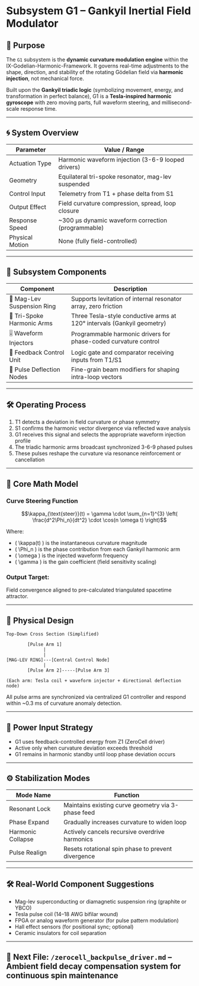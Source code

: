 # Subsystem G1 – Gankyil Inertial Field Modulator

## 🧠 Purpose

The `G1` subsystem is the **dynamic curvature modulation engine** within the IX-Godelian-Harmonic-Framework. It governs real-time adjustments to the shape, direction, and stability of the rotating Gödelian field via **harmonic injection**, not mechanical force.

Built upon the **Gankyil triadic logic** (symbolizing movement, energy, and transformation in perfect balance), G1 is a **Tesla-inspired harmonic gyroscope** with zero moving parts, full waveform steering, and millisecond-scale response time.

---

## 🌀 System Overview

| Parameter        | Value / Range                                        |
|------------------|------------------------------------------------------|
| Actuation Type   | Harmonic waveform injection (3-6-9 looped drivers)   |
| Geometry         | Equilateral tri-spoke resonator, mag-lev suspended   |
| Control Input    | Telemetry from T1 + phase delta from S1              |
| Output Effect    | Field curvature compression, spread, loop closure    |
| Response Speed   | ~300 μs dynamic waveform correction (programmable)   |
| Physical Motion  | None (fully field-controlled)                        |

---

## 🔧 Subsystem Components

| Component               | Description                                                                 |
|--------------------------|-----------------------------------------------------------------------------|
| 🧲 Mag-Lev Suspension Ring | Supports levitation of internal resonator array, zero friction               |
| 📐 Tri-Spoke Harmonic Arms | Three Tesla-style conductive arms at 120° intervals (Gankyil geometry)       |
| 🎚️ Waveform Injectors     | Programmable harmonic drivers for phase-coded curvature control              |
| 🧠 Feedback Control Unit  | Logic gate and comparator receiving inputs from T1/S1                          |
| 🎯 Pulse Deflection Nodes | Fine-grain beam modifiers for shaping intra-loop vectors                     |

---

## 🛠️ Operating Process

1. T1 detects a deviation in field curvature or phase symmetry
2. S1 confirms the harmonic vector divergence via reflected wave analysis
3. G1 receives this signal and selects the appropriate waveform injection profile
4. The triadic harmonic arms broadcast synchronized 3-6-9 phased pulses
5. These pulses reshape the curvature via resonance reinforcement or cancellation

---

## 🧮 Core Math Model

### Curve Steering Function

```math
\kappa_{\text{steer}}(t) = \gamma \cdot \sum_{n=1}^{3} \left( \frac{d^2\Phi_n}{dt^2} \cdot \cos(n \omega t) \right)
```

Where:
- \( \kappa(t) \) is the instantaneous curvature magnitude
- \( \Phi_n \) is the phase contribution from each Gankyil harmonic arm
- \( \omega \) is the injected waveform frequency
- \( \gamma \) is the gain coefficient (field sensitivity scaling)

### Output Target:
Field convergence aligned to pre-calculated triangulated spacetime attractor.

---

## 📐 Physical Design

```text
Top-Down Cross Section (Simplified)

        [Pulse Arm 1]
              |
              |
[MAG-LEV RING]---[Central Control Node]
              |
        [Pulse Arm 2]-----[Pulse Arm 3]

(Each arm: Tesla coil + waveform injector + directional deflection node)
```

All pulse arms are synchronized via centralized G1 controller and respond within ~0.3 ms of curvature anomaly detection.

---

## 🔋 Power Input Strategy

- G1 uses feedback-controlled energy from Z1 (ZeroCell driver)
- Active only when curvature deviation exceeds threshold
- G1 remains in harmonic standby until loop phase deviation occurs

---

## ⚙️ Stabilization Modes

| Mode Name       | Function                                            |
|------------------|-----------------------------------------------------|
| Resonant Lock    | Maintains existing curve geometry via 3-phase feed  |
| Phase Expand     | Gradually increases curvature to widen loop        |
| Harmonic Collapse| Actively cancels recursive overdrive harmonics      |
| Pulse Realign    | Resets rotational spin phase to prevent divergence |

---

## 🛠️ Real-World Component Suggestions

- Mag-lev superconducting or diamagnetic suspension ring (graphite or YBCO)
- Tesla pulse coil (14–18 AWG bifilar wound)
- FPGA or analog waveform generator (for pulse pattern modulation)
- Hall effect sensors (for positional sync; optional)
- Ceramic insulators for coil separation

---

## 🔗 Next File: `/zerocell_backpulse_driver.md` – Ambient field decay compensation system for continuous spin maintenance
